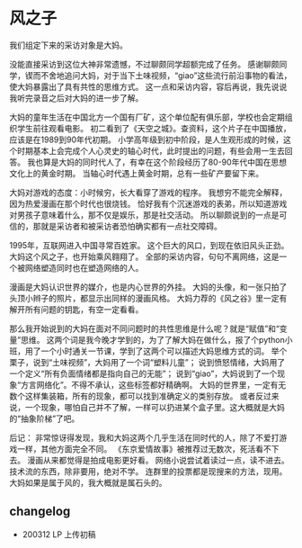 # 风之子 #

我们组定下来的采访对象是大妈。

没能直接采访到这位大神非常遗憾，不过聊颇同学超额完成了任务。
感谢聊颇同学，锲而不舍地追问大妈，对于当下土味视频，“giao”这些流行前沿事物的看法，使大妈暴露出了具有共性的思维方式。
这一点和采访内容，容后再说，我先说说我听完录音之后对大妈的进一步了解。

大妈的童年生活在中国北方一个国有厂矿，这个单位配有俱乐部，学校也会定期组织学生前往观看电影。
初二看到了《天空之城》。查资料，这个片子在中国播放，应该是在1989到90年代初期。
小学高年级到初中阶段，是人生观形成的时候，这个时期基本上会完成个人心灵史的轴心时代，此时提出的问题，有些会用一生去回答。
我也算是大妈的同时代人了，有幸在这个阶段经历了80-90年代中国在思想文化上的黄金时期。
当轴心时代遇上黄金时期，总有一些矿产要留下来。

大妈对游戏的态度：小时候穷，长大看穿了游戏的程序。
我想穷不能完全解释，因为热爱漫画在那个时代也很烧钱。
恰好我有个沉迷游戏的表弟，所以知道游戏对男孩子意味着什么，那不仅是娱乐，那是社交活动。
所以聊颇说到的一点是可信的，那就是采访者和被采访者恐怕确实都有一点社交障碍。

1995年，互联网进入中国寻常百姓家。
这个巨大的风口，到现在依旧风头正劲。
大妈这个风之子，也开始乘风翱翔了。
全部的采访内容，句句不离网络，这是一个被网络塑造同时也在塑造网络的人。

漫画是大妈认识世界的媒介，也是内心世界的外挂。
大妈的头像，和一张只拍了头顶小辫子的照片，都显示出同样的漫画风格。
大妈力荐的《风之谷》里一定有解开所有问题的钥匙，有空一定看看。

那么我开始说到的大妈在面对不同问题时的共性思维是什么呢？就是“赋值”和“变量”思维。
这两个词是我今晚才学到的，为了了解大妈在做什么，报了个python小班，用了一个小时通关一节课，学到了这两个可以描述大妈思维方式的词。
举个栗子，说到“土味视频”，大妈用了一个词“塑料儿童”；
说到愤怒情绪，大妈用了一个定义“所有负面情绪都是指向自己的无能”；
说到“giao”，大妈说到了一个现象“方言网络化”。不得不承认，这些标签都好精确啊。
大妈的世界里，一定有无数个这样集装箱，所有的现象，都可以找到准确定义的类别存放。
或者反过来说，一个现象，哪怕自己并不了解，一样可以扔进某个盒子里。这大概就是大妈的“抽象阶梯”了吧。

后记：
非常惊讶得发现，我和大妈这两个几乎生活在同时代的人，除了不爱打游戏一样，其他方面完全不同。
《东京爱情故事》被推荐过无数次，死活看不下去。
漫画从来都觉得是拍成电影更好看。
网络小说尝试着读过一点，读不进去。
技术流的东西，除非要用，绝对不学。
连群里的投票都是现搜来的方法，现用。
大妈如果是属于风的，我大概就是属石头的。


## changelog
- 200312 LP 上传初稿
